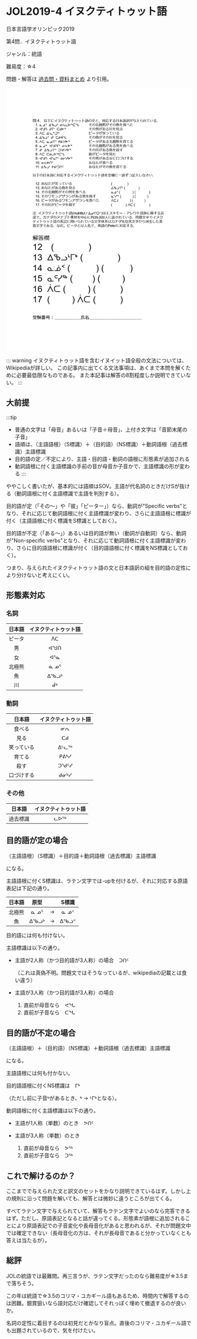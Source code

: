 # JOL2019-4 イヌクティトゥット語

日本言語学オリンピック2019

第4問．イヌクティトゥット語

ジャンル：統語

難易度：☆4

問題・解答は
[過去問・資料まとめ](https://iolingjapan.org/preparation/)
より引用。

![image](./problem.jpg)

::: warning
イヌクティトゥット語を含むイヌイット語全般の文法については、Wikipediaが詳しい。
この記事内に出てくる文法事項は、あくまで本問を解くために必要最低限なものである。
また本記事は解答の8割程度しか説明できていない。
:::

## 大前提

:::tip
- 普通の文字は「母音」あるいは「子音＋母音」、上付き文字は「音節末尾の子音」
- 語順は、（主語語根）（S標識）＋（目的語）（NS標識）＋動詞語根（過去標識）主語標識
- 目的語の定／不定により、主語・目的語・動詞の語根に形態素が追加される
- 動詞語根に付く主語標識の手前の音が母音か子音かで、主語標識の形が変わる
:::

ややこしく書いたが、基本的には語順はSOV。主語が代名詞のときだけSが抜ける（動詞語根に付く主語標識で主語を判別する）。

目的語が定（「その～」や「彼」「ピーター」）なら、動詞が"Specific verbs"となり、それに応じて動詞語根に付く主語標識が変わり、さらに主語語根に標識が付く（主語語根に付く標識をS標識としておく）。

目的語が不定（「ある～」）あるいは目的語が無い（動詞が自動詞）なら、動詞が"Non-specific verbs"となり、それに応じて動詞語根に付く主語標識が変わり、さらに目的語語根に標識が付く（目的語語根に付く標識をNS標識としておく）。

つまり、与えられたイヌクティトゥット語の文と日本語訳の組を目的語の定性により分けないと考えにくい。


## 形態素対応

### 名詞

| 日本語 | イヌクティトゥット語 |
| :-: | :-: |
| ピータ | ᐲᑕ |
| 男 | ᐊᖑᑎ |
| 女 | ᐊᕐᓇ |
| 北極熊 | ᓇ ᓄᕐ |
| 魚 | ᐃᖃᓗᒃ |
| 川 | ᑰᒃ |


### 動詞

| 日本語 | イヌクティトゥット語 |
| :-: | :-: |
| 食べる | ᓂᕆ |
| 見る | ᑕᑯ |
| 笑っている | ᐃᒡᓚᖅ |
| 育てる | ᑭᕕᒃᓯ |
| 殺す | ᑐᖁᑦᓯ |
| 口づけする | ᑯᓂᒃᓯ |


### その他

| 日本語 | イヌクティトゥット語 |
| :-: | :-: |
| 過去標識 | ᓚᐅᖅ |


## 目的語が定の場合

（主語語根）（S標識）＋目的語＋動詞語根（過去標識）主語標識

になる。

主語語根に付くS標識は、ラテン文字では-upを付けるが、それに対応する原語表記は下記の通り。

| 日本語 | 原型 | | S標識 |
| :-: | :-: | :-: | :-: | 
| 北極熊 | ᓇ ᓄᕐ | → | ᓇ ᓅᑉ |
| 魚 | ᐃᖃᓗᒃ | → | ᐃᖃᓘᑉ |

目的語には何も付けない。

主語標識は以下の通り。

- 主語が2人称（かつ目的語が3人称）の場合　ᑐᑎᑦ

  （これは真偽不明。問題文ではそうなっているが、wikipediaの記載とは食い違う）

- 主語が3人称（かつ目的語が3人称）の場合

  1. 直前が母音なら　ᕙᖓ
  1. 直前が子音なら　ᑕᖓ


## 目的語が不定の場合

（主語語根）＋（目的語）（NS標識）＋動詞語根（過去標識）主語標識

になる。

主語語根には何も付かない。

目的語語根に付くNS標識は　ᒥᒃ

（ただし前に子音ᒃがあるとき、ᒃ → ᒻᒥᒃとなる）。

動詞語根に付く主語標識は以下の通り。

- 主語が1人称（単数）のとき　ᕗᑎᑦ

- 主語が3人称（単数）のとき

  1. 直前が母音なら　ᕗᖅ
  1. 直前が子音なら　ᑐᖅ


## これで解けるのか？

ここまでで与えられた文と訳文のセットをかなり説明できているはず。しかし上の規則に沿って問題を解いても、解答とは微妙に違うところが出てくる。

すべてラテン文字で与えられていて、解答もラテン文字でよいのなら完答できるはず。ただし、原語表記となると話が違ってくる。形態素が語根に追加されることにより原語表記での子音変化や長母音化があると思われるが、それが問題文中では確定できない（長母音化の方は、それが長母音であると分かっていなくとも答えは当たるが）。


## 総評

JOLの統語では最難問。再三言うが、ラテン文字だったのなら難易度が☆3.5まで落ちそう。

この年は統語で☆3.5のコリマ・ユカギール語もあるため、時間内で解答するのは困難。銀賞狙いなら語対応だけ確認してそれっぽく埋めて撤退するのが良いか。

名詞の定性に着目するのは初見だとかなり盲点。直後のコリマ・ユカギール語でも出題されているので、気を付けたい。
